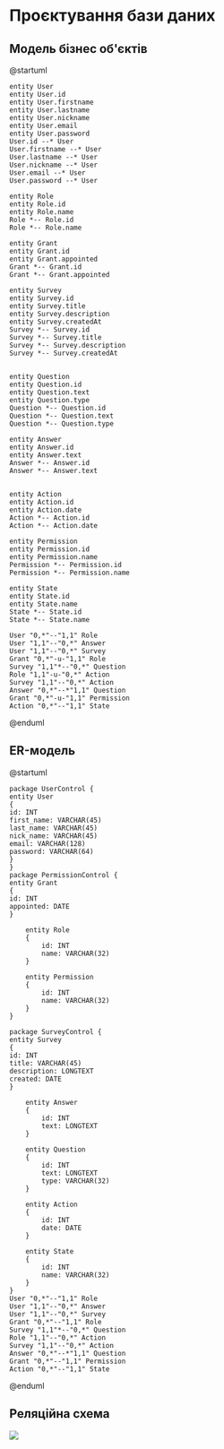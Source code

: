 # Проєктування бази даних

## Модель бізнес об'єктів

@startuml

    entity User
    entity User.id
    entity User.firstname
    entity User.lastname
    entity User.nickname
    entity User.email
    entity User.password
    User.id --* User
    User.firstname --* User
    User.lastname --* User
    User.nickname --* User
    User.email --* User
    User.password --* User

    entity Role
    entity Role.id
    entity Role.name
    Role *-- Role.id
    Role *-- Role.name
    
    entity Grant
    entity Grant.id
    entity Grant.appointed
    Grant *-- Grant.id
    Grant *-- Grant.appointed
    
    entity Survey
    entity Survey.id
    entity Survey.title
    entity Survey.description
    entity Survey.createdAt
    Survey *-- Survey.id
    Survey *-- Survey.title
    Survey *-- Survey.description
    Survey *-- Survey.createdAt
    
    
    entity Question
    entity Question.id
    entity Question.text
    entity Question.type
    Question *-- Question.id
    Question *-- Question.text
    Question *-- Question.type
    
    entity Answer
    entity Answer.id
    entity Answer.text
    Answer *-- Answer.id
    Answer *-- Answer.text
    
    
    entity Action
    entity Action.id
    entity Action.date
    Action *-- Action.id
    Action *-- Action.date
    
    entity Permission
    entity Permission.id
    entity Permission.name
    Permission *-- Permission.id
    Permission *-- Permission.name
    
    entity State
    entity State.id
    entity State.name
    State *-- State.id
    State *-- State.name
    
    User "0,*"--"1,1" Role
    User "1,1"--"0,*" Answer
    User "1,1"--"0,*" Survey
    Grant "0,*"-u-"1,1" Role
    Survey "1,1"*--"0,*" Question
    Role "1,1"-u-"0,*" Action
    Survey "1,1"--"0,*" Action
    Answer "0,*"--*"1,1" Question
    Grant "0,*"-u-"1,1" Permission
    Action "0,*"--"1,1" State

@enduml

## ER-модель

@startuml

    package UserControl {
    entity User
    {
    id: INT
    first_name: VARCHAR(45)
    last_name: VARCHAR(45)
    nick_name: VARCHAR(45)
    email: VARCHAR(128)
    password: VARCHAR(64)
    }
    }
    package PermissionControl {
    entity Grant    
    {
    id: INT
    appointed: DATE
    }
    
        entity Role
        {
            id: INT
            name: VARCHAR(32)
        }
    
        entity Permission
        {
            id: INT
            name: VARCHAR(32)
        }
    }
    
    package SurveyControl {
    entity Survey
    {
    id: INT
    title: VARCHAR(45)
    description: LONGTEXT
    created: DATE
    }
    
        entity Answer
        {
            id: INT
            text: LONGTEXT
        }
    
        entity Question
        {
            id: INT
            text: LONGTEXT
            type: VARCHAR(32)
        }
    
        entity Action
        {
            id: INT
            date: DATE
        }
    
        entity State
        {
            id: INT
            name: VARCHAR(32)
        }
    }
    User "0,*"--"1,1" Role
    User "1,1"--"0,*" Answer
    User "1,1"--"0,*" Survey
    Grant "0,*"--"1,1" Role
    Survey "1,1"*--"0,*" Question
    Role "1,1"--"0,*" Action
    Survey "1,1"--"0,*" Action
    Answer "0,*"--*"1,1" Question
    Grant "0,*"--"1,1" Permission
    Action "0,*"--"1,1" State

@enduml

## Реляційна схема

<img src="D:\User\Downloads\quiz.png">



